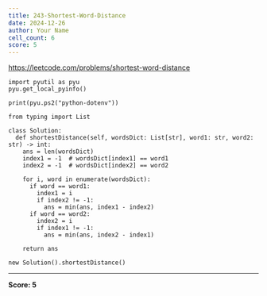 ```yaml
---
title: 243-Shortest-Word-Distance
date: 2024-12-26
author: Your Name
cell_count: 6
score: 5
---
```


https://leetcode.com/problems/shortest-word-distance


```
import pyutil as pyu
pyu.get_local_pyinfo()
```


```
print(pyu.ps2("python-dotenv"))
```


```
from typing import List
```


```
class Solution:
  def shortestDistance(self, wordsDict: List[str], word1: str, word2: str) -> int:
    ans = len(wordsDict)
    index1 = -1  # wordsDict[index1] == word1
    index2 = -1  # wordsDict[index2] == word2

    for i, word in enumerate(wordsDict):
      if word == word1:
        index1 = i
        if index2 != -1:
          ans = min(ans, index1 - index2)
      if word == word2:
        index2 = i
        if index1 != -1:
          ans = min(ans, index2 - index1)

    return ans
```


```
new Solution().shortestDistance()
```


---
**Score: 5**